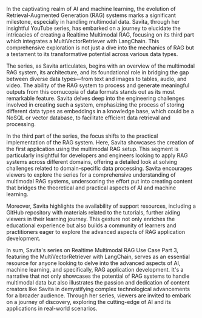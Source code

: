 In the captivating realm of AI and machine learning, the evolution of Retrieval-Augmented Generation (RAG) systems marks a significant milestone, especially in handling multimodal data. Savita, through her insightful YouTube series, has embarked on a journey to elucidate the intricacies of creating a Realtime Multimodal RAG, focusing on its third part which integrates a MultiVectorRetriever with LangChain. This comprehensive exploration is not just a dive into the mechanics of RAG but a testament to its transformative potential across various data types.

The series, as Savita articulates, begins with an overview of the multimodal RAG system, its architecture, and its foundational role in bridging the gap between diverse data types—from text and images to tables, audio, and video. The ability of the RAG system to process and generate meaningful outputs from this cornucopia of data formats stands out as its most remarkable feature. Savita delves deep into the engineering challenges involved in creating such a system, emphasizing the process of storing different data types as embeddings in a knowledge base, which could be a NoSQL or vector database, to facilitate efficient data retrieval and processing.

In the third part of the series, the focus shifts to the practical implementation of the RAG system. Here, Savita showcases the creation of the first application using the multimodal RAG setup. This segment is particularly insightful for developers and engineers looking to apply RAG systems across different domains, offering a detailed look at solving challenges related to domain-specific data processing. Savita encourages viewers to explore the series for a comprehensive understanding of multimodal RAG systems, underscoring the effort put into creating content that bridges the theoretical and practical aspects of AI and machine learning.

Moreover, Savita highlights the availability of support resources, including a GitHub repository with materials related to the tutorials, further aiding viewers in their learning journey. This gesture not only enriches the educational experience but also builds a community of learners and practitioners eager to explore the advanced aspects of RAG application development.

In sum, Savita's series on Realtime Multimodal RAG Use Case Part 3, featuring the MultiVectorRetriever with LangChain, serves as an essential resource for anyone looking to delve into the advanced aspects of AI, machine learning, and specifically, RAG application development. It's a narrative that not only showcases the potential of RAG systems to handle multimodal data but also illustrates the passion and dedication of content creators like Savita in demystifying complex technological advancements for a broader audience. Through her series, viewers are invited to embark on a journey of discovery, exploring the cutting-edge of AI and its applications in real-world scenarios.